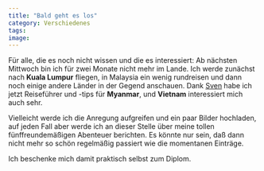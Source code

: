 ```yaml
---
title: "Bald geht es los"
category: Verschiedenes
tags: 
image: 
---
```


Für alle, die es noch nicht wissen und die es interessiert: Ab nächsten Mittwoch bin ich für zwei Monate nicht mehr im Lande. Ich werde zunächst nach **Kuala Lumpur** fliegen, in Malaysia ein wenig rundreisen und dann noch einige andere Länder in der Gegend anschauen. Dank [Sven](http://www.thefunk.de) habe ich jetzt Reiseführer und -tips für **Myanmar**, und **Vietnam** interessiert mich auch sehr.

Vielleicht werde ich die Anregung aufgreifen und ein paar Bilder hochladen, auf jeden Fall aber werde ich an dieser Stelle über meine tollen fünffreundemäßigen Abenteuer berichten. Es könnte nur sein, daß dann nicht mehr so schön regelmäßig passiert wie die momentanen Einträge.

Ich beschenke mich damit praktisch selbst zum Diplom.

